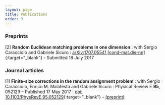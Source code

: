 ```yaml
---
layout: page
title: Publications
order: 3
---
```

<!-- - TOC
{:toc} -->

### Preprints 

[2] **Random Euclidean matching problems in one dimension**
: with Sergio Caracciolo and Gabriele Sicuro
: [arXiv:1707.05541 [cond-mat.dis-nn]](https://arxiv.org/abs/1707.05541){:target="_blank"} - Submitted 18 July 2017 

### Journal articles

[1] **Finite-size corrections in the random assignment problem**
: with Sergio Caracciolo, Enrico M. Malatesta and  Gabriele Sicuro
: Physical Review E **95**, 052129 – Published 17 May 2017
: [doi: 10.1103/PhysRevE.95.052129](https://doi.org/10.1103/PhysRevE.95.052129){:target="_blank"} - <a href="assets/FSC.pdf" target="_blank"><i class="fa fa-file-pdf-o" aria-hidden="true"></i> (preprint)</a>

<!--

: >We analytically derive, in the context of the replica formalism, the first finite size corrections to the average optimal cost in the random assignment problem for a quite generic distribution law for the costs. We show that, when moving from a power law distribution to gamma distribution, the leading correction changes both in sign and in its scaling properties. We also examine the behavior of the corrections when approaching a delta function distribution. By using a numerical solution of the saddle-point equations, we provide predictions which are very well confirmed by numerical simulations.
{: .text-justify}

 -->
 
<!-- ### Articles -->

<!--
<dl>
{% assign list = site.data.pubs | where: 'preprint', true %}
{% for pub in list %}
  <dt>  {{ pub.title }}  
  </dt>
  <dd> with {{ pub.authors }} </dd>
{% endfor %}
</dl>
-->